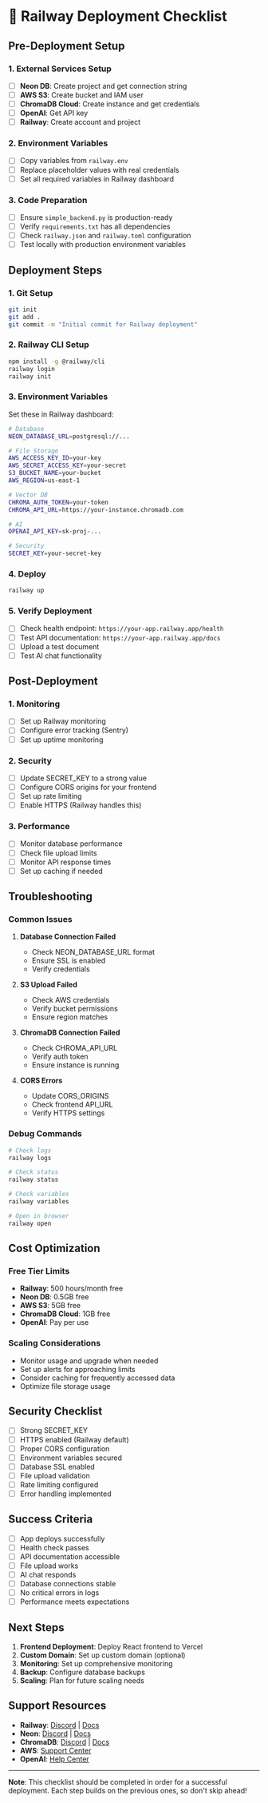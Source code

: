 # 🚀 Railway Deployment Checklist

## Pre-Deployment Setup

### 1. External Services Setup
- [ ] **Neon DB**: Create project and get connection string
- [ ] **AWS S3**: Create bucket and IAM user
- [ ] **ChromaDB Cloud**: Create instance and get credentials
- [ ] **OpenAI**: Get API key
- [ ] **Railway**: Create account and project

### 2. Environment Variables
- [ ] Copy variables from `railway.env`
- [ ] Replace placeholder values with real credentials
- [ ] Set all required variables in Railway dashboard

### 3. Code Preparation
- [ ] Ensure `simple_backend.py` is production-ready
- [ ] Verify `requirements.txt` has all dependencies
- [ ] Check `railway.json` and `railway.toml` configuration
- [ ] Test locally with production environment variables

## Deployment Steps

### 1. Git Setup
```bash
git init
git add .
git commit -m "Initial commit for Railway deployment"
```

### 2. Railway CLI Setup
```bash
npm install -g @railway/cli
railway login
railway init
```

### 3. Environment Variables
Set these in Railway dashboard:
```bash
# Database
NEON_DATABASE_URL=postgresql://...

# File Storage
AWS_ACCESS_KEY_ID=your-key
AWS_SECRET_ACCESS_KEY=your-secret
S3_BUCKET_NAME=your-bucket
AWS_REGION=us-east-1

# Vector DB
CHROMA_AUTH_TOKEN=your-token
CHROMA_API_URL=https://your-instance.chromadb.com

# AI
OPENAI_API_KEY=sk-proj-...

# Security
SECRET_KEY=your-secret-key
```

### 4. Deploy
```bash
railway up
```

### 5. Verify Deployment
- [ ] Check health endpoint: `https://your-app.railway.app/health`
- [ ] Test API documentation: `https://your-app.railway.app/docs`
- [ ] Upload a test document
- [ ] Test AI chat functionality

## Post-Deployment

### 1. Monitoring
- [ ] Set up Railway monitoring
- [ ] Configure error tracking (Sentry)
- [ ] Set up uptime monitoring

### 2. Security
- [ ] Update SECRET_KEY to a strong value
- [ ] Configure CORS origins for your frontend
- [ ] Set up rate limiting
- [ ] Enable HTTPS (Railway handles this)

### 3. Performance
- [ ] Monitor database performance
- [ ] Check file upload limits
- [ ] Monitor API response times
- [ ] Set up caching if needed

## Troubleshooting

### Common Issues

1. **Database Connection Failed**
   - Check NEON_DATABASE_URL format
   - Ensure SSL is enabled
   - Verify credentials

2. **S3 Upload Failed**
   - Check AWS credentials
   - Verify bucket permissions
   - Ensure region matches

3. **ChromaDB Connection Failed**
   - Check CHROMA_API_URL
   - Verify auth token
   - Ensure instance is running

4. **CORS Errors**
   - Update CORS_ORIGINS
   - Check frontend API_URL
   - Verify HTTPS settings

### Debug Commands
```bash
# Check logs
railway logs

# Check status
railway status

# Check variables
railway variables

# Open in browser
railway open
```

## Cost Optimization

### Free Tier Limits
- **Railway**: 500 hours/month free
- **Neon DB**: 0.5GB free
- **AWS S3**: 5GB free
- **ChromaDB Cloud**: 1GB free
- **OpenAI**: Pay per use

### Scaling Considerations
- Monitor usage and upgrade when needed
- Set up alerts for approaching limits
- Consider caching for frequently accessed data
- Optimize file storage usage

## Security Checklist

- [ ] Strong SECRET_KEY
- [ ] HTTPS enabled (Railway default)
- [ ] Proper CORS configuration
- [ ] Environment variables secured
- [ ] Database SSL enabled
- [ ] File upload validation
- [ ] Rate limiting configured
- [ ] Error handling implemented

## Success Criteria

- [ ] App deploys successfully
- [ ] Health check passes
- [ ] API documentation accessible
- [ ] File upload works
- [ ] AI chat responds
- [ ] Database connections stable
- [ ] No critical errors in logs
- [ ] Performance meets expectations

## Next Steps

1. **Frontend Deployment**: Deploy React frontend to Vercel
2. **Custom Domain**: Set up custom domain (optional)
3. **Monitoring**: Set up comprehensive monitoring
4. **Backup**: Configure database backups
5. **Scaling**: Plan for future scaling needs

## Support Resources

- **Railway**: [Discord](https://discord.gg/railway) | [Docs](https://docs.railway.app/)
- **Neon**: [Discord](https://discord.gg/neondatabase) | [Docs](https://neon.tech/docs)
- **ChromaDB**: [Discord](https://discord.gg/chroma) | [Docs](https://docs.trychroma.com/)
- **AWS**: [Support Center](https://console.aws.amazon.com/support/)
- **OpenAI**: [Help Center](https://help.openai.com/)

---

**Note**: This checklist should be completed in order for a successful deployment. Each step builds on the previous ones, so don't skip ahead!
